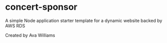 # concert-sponsor
A simple Node application starter template for a dynamic website backed by AWS RDS

Created by Ava Williams

